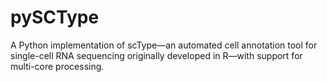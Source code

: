 # pySCType
A Python implementation of scType—an automated cell annotation tool for single-cell RNA sequencing originally developed in R—with support for multi-core processing.
